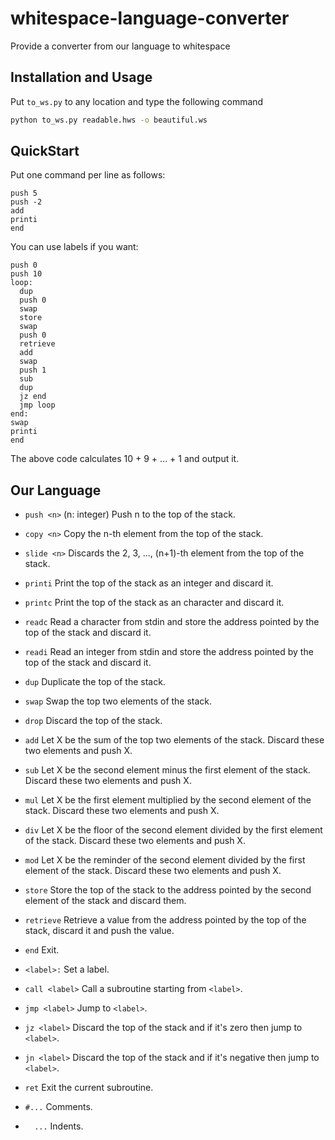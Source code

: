 # whitespace-language-converter
Provide a converter from our language to whitespace

## Installation and Usage

Put `to_ws.py` to any location and type the following command

```bash
python to_ws.py readable.hws -o beautiful.ws
```


## QuickStart

Put one command per line as follows:

```
push 5
push -2
add
printi
end
```

You can use labels if you want:

```
push 0
push 10
loop:
  dup
  push 0
  swap
  store
  swap
  push 0
  retrieve
  add
  swap
  push 1
  sub
  dup
  jz end
  jmp loop
end:
swap
printi
end
```

The above code calculates 10 + 9 + ... + 1 and output it.


## Our Language

- `push <n>` (n: integer)
Push n to the top of the stack.

- `copy <n>`
Copy the n-th element from the top of the stack.

- `slide <n>`
Discards the 2, 3, ..., (n+1)-th element from the top of the stack.

- `printi`
Print the top of the stack as an integer and discard it.

- `printc`
Print the top of the stack as an character and discard it.

- `readc`
Read a character from stdin and store the address pointed by the top of the stack and discard it.

- `readi`
Read an integer from stdin and store the address pointed by the top of the stack and discard it.

- `dup`
Duplicate the top of the stack.

- `swap`
Swap the top two elements of the stack.

- `drop`
Discard the top of the stack.

- `add`
Let X be the sum of the top two elements of the stack.
Discard these two elements and push X.

- `sub`
Let X be the second element minus the first element of the stack.
Discard these two elements and push X.

- `mul`
Let X be the first element multiplied by the second element of the stack.
Discard these two elements and push X.

- `div`
Let X be the floor of the second element divided by the first element of the stack.
Discard these two elements and push X.

- `mod`
Let X be the reminder of the second element divided by the first element of the stack.
Discard these two elements and push X.

- `store`
Store the top of the stack to the address pointed by the second element of the stack and discard them.

- `retrieve`
Retrieve a value from the address pointed by the top of the stack, discard it and push the value.

- `end`
Exit.

- `<label>:`
Set a label.

- `call <label>`
Call a subroutine starting from `<label>`.

- `jmp <label>`
Jump to `<label>`.

- `jz <label>`
Discard the top of the stack and if it's zero then jump to `<label>`.

- `jn <label>`
Discard the top of the stack and if it's negative then jump to `<label>`.

- `ret`
Exit the current subroutine.

- `#...`
Comments.

- `  ...`
Indents.
